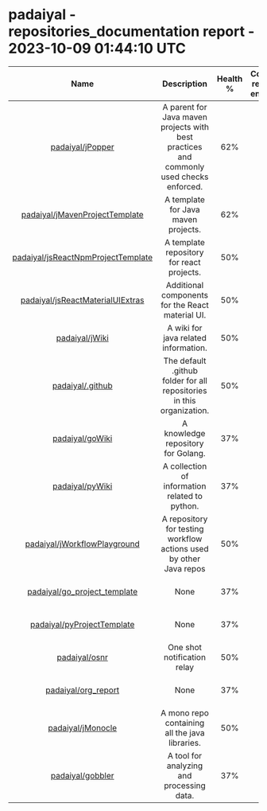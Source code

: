 
padaiyal - repositories_documentation report - 2023-10-09 01:44:10 UTC
======================================================================
  

|Name|Description|Health %|Content reports enabled|Code of Conduct|Contributing Guide|Issue template|Pull request template|License|README|Stars|
| :---: | :---: | :---: | :---: | :---: | :---: | :---: | :---: | :---: | :---: | :---: |
|[padaiyal/jPopper](https://github.com/padaiyal/jPopper)|A parent for Java maven projects with best practices and commonly used checks enforced. |62%|✅|❌|❌|❌|✅|Apache License 2.0|✅|2|
|[padaiyal/jMavenProjectTemplate](https://github.com/padaiyal/jMavenProjectTemplate)|A template for Java maven projects.|62%|✅|❌|❌|❌|✅|Apache License 2.0|✅|2|
|[padaiyal/jsReactNpmProjectTemplate](https://github.com/padaiyal/jsReactNpmProjectTemplate)|A template repository for react projects.|50%|❌|❌|❌|❌|✅|Apache License 2.0|✅|2|
|[padaiyal/jsReactMaterialUIExtras](https://github.com/padaiyal/jsReactMaterialUIExtras)|Additional components for the React material UI.|50%|❌|❌|❌|❌|✅|Apache License 2.0|✅|2|
|[padaiyal/jWiki](https://github.com/padaiyal/jWiki)|A wiki for java related information.|50%|❌|❌|❌|❌|✅|Apache License 2.0|✅|0|
|[padaiyal/.github](https://github.com/padaiyal/.github)|The default .github folder for all repositories in this organization.|50%|❌|❌|❌|❌|✅|Apache License 2.0|✅|2|
|[padaiyal/goWiki](https://github.com/padaiyal/goWiki)|A knowledge repository for Golang.|37%|❌|❌|❌|❌|✅|Apache License 2.0|❌|1|
|[padaiyal/pyWiki](https://github.com/padaiyal/pyWiki)|A collection of information related to python. |37%|❌|❌|❌|❌|✅|🤷‍|✅|2|
|[padaiyal/jWorkflowPlayground](https://github.com/padaiyal/jWorkflowPlayground)|A repository for testing workflow actions used by other Java repos|50%|❌|❌|❌|❌|✅|Apache License 2.0|✅|0|
|[padaiyal/go_project_template](https://github.com/padaiyal/go_project_template)|None|37%|❌|❌|❌|❌|✅|Apache License 2.0|✅|0|
|[padaiyal/pyProjectTemplate](https://github.com/padaiyal/pyProjectTemplate)|None|37%|❌|❌|❌|❌|✅|Apache License 2.0|✅|0|
|[padaiyal/osnr](https://github.com/padaiyal/osnr)|One shot notification relay|50%|❌|❌|❌|❌|✅|Apache License 2.0|✅|1|
|[padaiyal/org_report](https://github.com/padaiyal/org_report)|None|37%|❌|❌|❌|❌|✅|Apache License 2.0|✅|2|
|[padaiyal/jMonocle](https://github.com/padaiyal/jMonocle)|A mono repo containing all the java libraries.|50%|❌|❌|❌|❌|✅|Apache License 2.0|✅|1|
|[padaiyal/gobbler](https://github.com/padaiyal/gobbler)|A tool for analyzing and processing data.|37%|✅|❌|❌|❌|✅|🤷‍|❌|0|
